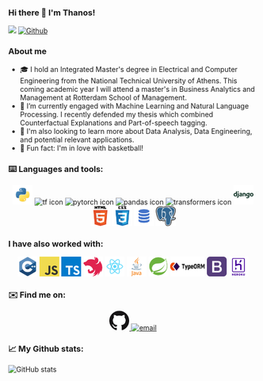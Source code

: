 ### Hi there 👋 I'm Thanos! 
![](https://visitor-badge.laobi.icu/badge?page_id=thanoskaravangelis.thanoskaravangelis) [![Github](https://img.shields.io/github/followers/thanoskaravangelis?label=Follow&style=social)](https://github.com/thanoskaravangelis)

### About me


- 🎓 I hold an Integrated Master's degree in Electrical and Computer Engineering from the National Technical University of Athens. This coming academic year I will attend a master's in Business Analytics and Management at Rotterdam School of Management. 
- 🌱 I’m currently engaged with Machine Learning and Natural Language Processing. I recently defended my thesis which combined Counterfactual Explanations and Part-of-speech tagging.
- 🤔 I'm also looking to learn more about Data Analysis, Data Engineering, and potential relevant applications.
- 🏀 Fun fact: I'm in love with basketball!

### ⌨️ Languages and tools:
<p align="center">
    <img src="https://raw.githubusercontent.com/github/explore/80688e429a7d4ef2fca1e82350fe8e3517d3494d/topics/python/python.png" alt="python icon" width="40" height="40"/>
    <img src="https://avatars.githubusercontent.com/u/15658638?s=48&v=4" alt="tf icon" height="40"/>
    <img src="https://github.com/pytorch/pytorch/raw/main/docs/source/_static/img/pytorch-logo-dark.png" alt="pytorch icon" height="40"/>
    <img src="https://camo.githubusercontent.com/981d48e57e23a4907cebc4eb481799b5882595ea978261f22a3e131dcd6ebee6/68747470733a2f2f70616e6461732e7079646174612e6f72672f7374617469632f696d672f70616e6461732e737667" alt="pandas icon" height="40"/>
    <img src="https://camo.githubusercontent.com/307bc7e1866605e4e9d10212d71de0a26cc4738f3265f95a1debc99b85bb2a2e/68747470733a2f2f68756767696e67666163652e636f2f64617461736574732f68756767696e67666163652f646f63756d656e746174696f6e2d696d616765732f7261772f6d61696e2f7472616e73666f726d6572732d6c6f676f2d6461726b2e737667" alt="transformers icon" height="30"/>
    <img src="https://raw.githubusercontent.com/github/explore/80688e429a7d4ef2fca1e82350fe8e3517d3494d/topics/django/django.png" alt="django icon" width="40" height="40"/>
    <img src="https://raw.githubusercontent.com/github/explore/80688e429a7d4ef2fca1e82350fe8e3517d3494d/topics/html/html.png" alt="html icon" width="40" height="40"/>
    <img src="https://raw.githubusercontent.com/github/explore/80688e429a7d4ef2fca1e82350fe8e3517d3494d/topics/css/css.png" alt="css icon" width="40" height="40"/>
    <img src="https://raw.githubusercontent.com/github/explore/80688e429a7d4ef2fca1e82350fe8e3517d3494d/topics/sql/sql.png" alt="sql icon" width="40" height="40"/>
    <img src="https://raw.githubusercontent.com/github/explore/80688e429a7d4ef2fca1e82350fe8e3517d3494d/topics/postgresql/postgresql.png" alt="postgres icon" width="40" height="40"/>
</p>

### I have also worked with:

<p align="center">
    <img src="https://raw.githubusercontent.com/github/explore/80688e429a7d4ef2fca1e82350fe8e3517d3494d/topics/cpp/cpp.png" alt="c++ icon" width="40" height="40"/>
    <img src="https://raw.githubusercontent.com/github/explore/80688e429a7d4ef2fca1e82350fe8e3517d3494d/topics/javascript/javascript.png" alt="js icon" width="40" height="40"/>
    <img src="https://raw.githubusercontent.com/github/explore/80688e429a7d4ef2fca1e82350fe8e3517d3494d/topics/typescript/typescript.png" alt="ts icon" width="40" height="40"/>
    <img src="https://raw.githubusercontent.com/github/explore/37c71fdca4e12086faf8c7009793d2eb588c914e/topics/nestjs/nestjs.png" alt="nest-js icon" width="40" height="40"/>
    <img src="https://raw.githubusercontent.com/github/explore/80688e429a7d4ef2fca1e82350fe8e3517d3494d/topics/react/react.png" alt="react icon" width="40" height="40"/>
    <img src="https://raw.githubusercontent.com/github/explore/80688e429a7d4ef2fca1e82350fe8e3517d3494d/topics/java/java.png" alt="java icon" width="40" height="40"/>
    <img src="https://raw.githubusercontent.com/github/explore/8ab0be27a8c97992e4930e630e2d68ba8d819183/topics/spring/spring.png" alt="spring icon" width="40" height="40"/>
    <img src="https://github.com/typeorm/typeorm/raw/master/resources/logo_big.png" alt="typeorm icon" width="70" height="40"/>
    <img src="https://raw.githubusercontent.com/github/explore/80688e429a7d4ef2fca1e82350fe8e3517d3494d/topics/bootstrap/bootstrap.png" alt="bootsrap icon" width="40" height="40"/>
    <img src="https://raw.githubusercontent.com/github/explore/cb661bc288627f05a5ac4187b00495fd8048c9fa/topics/heroku/heroku.png" alt="heroku icon" width="40" height="40"/>
</p>

### ✉️ Find me on: 

<p align = "center">
    <a href="https://github.com/thanoskaravangelis"> 
    <img src="https://raw.githubusercontent.com/github/explore/78df643247d429f6cc873026c0622819ad797942/topics/github/github.png" with="40" height="40"/>
    </a>
    <a href="mailto:el17022@mail.ntua.gr"> <img src="https://camo.githubusercontent.com/c9a89a6426081483aa6cd371bdecae44045961437b349ea97097d476978436f4/68747470733a2f2f63646e2e6a7364656c6976722e6e65742f6e706d2f73696d706c652d69636f6e734076332f69636f6e732f676d61696c2e737667" alt="email" height="40" data-canonical-src="https://cdn.jsdelivr.net/npm/simple-icons@v3/icons/gmail.svg" style="max-width:100%;"></a>
</p>

### 📈 My Github stats: 

![GitHub stats](https://github-readme-stats.vercel.app/api?username=thanoskaravangelis&show_icons=true&theme=tokyonight)

